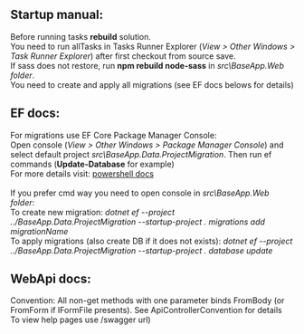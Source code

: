 ## Startup manual:
Before running tasks **rebuild** solution.<br/>
You need to run allTasks in Tasks Runner Explorer (*View > Other Windows > Task Runner Explorer*) after first checkout from source save.<br/> 
If sass does not restore, run **npm rebuild node-sass** in *src\BaseApp.Web folder*.<br/>
You need to create and apply all migrations (see EF docs belows for details)

## EF docs:
For migrations use EF Core Package Manager Console:<br/>
Open console (*View > Other Windows > Package Manager Console*) and select default project *src\BaseApp.Data.ProjectMigration*. Then run ef commands (**Update-Database** for example)<br/>
For more details visit: [powershell docs](https://docs.microsoft.com/en-us/ef/core/miscellaneous/cli/powershell) 
<br/><br/>
If you prefer cmd way you need to open console in *src\BaseApp.Web folder*:<br/>
To create new migration: *dotnet ef --project ../BaseApp.Data.ProjectMigration --startup-project . migrations add migrationName*<br/>
To apply migrations (also create DB if it does not exists):  *dotnet ef --project ../BaseApp.Data.ProjectMigration --startup-project . database update*

## WebApi docs:
Convention: All non-get methods with one parameter binds FromBody (or FromForm if IFormFile presents). See ApiControllerConvention for details <br/>
To view help pages use /swagger url)